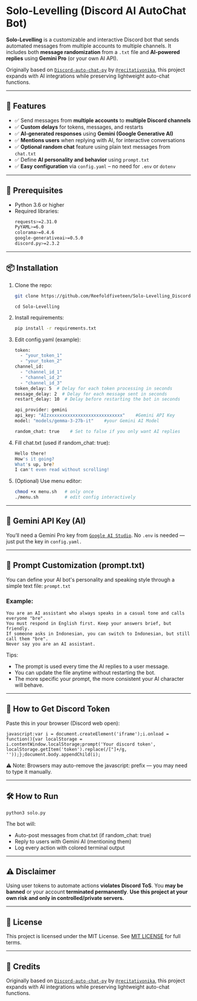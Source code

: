 # Solo-Levelling (Discord AI AutoChat Bot)

**Solo-Levelling** is a customizable and interactive Discord bot that sends automated messages from multiple accounts to multiple channels. It includes both **message randomization** from a `.txt` file and **AI-powered replies** using **Gemini Pro** (or your own AI API).

Originally based on [`Discord-auto-chat-py`](https://github.com/recitativonika/Discord-auto-chat-py) by [`@recitativonika`](https://github.com/recitativonika), this project expands with AI integrations while preserving lightweight auto-chat functions.

---

## 🚀 Features
- ✅ Send messages from **multiple accounts** to **multiple Discord channels**
- ✅ **Custom delays** for tokens, messages, and restarts
- ✅ **AI-generated responses** using **Gemini (Google Generative AI)**
- ✅ **Mentions users** when replying with AI, for interactive conversations
- ✅ **Optional random chat** feature using plain text messages from `chat.txt`
- ✅ Define **AI personality and behavior** using `prompt.txt`
- ✅ **Easy configuration** via `config.yaml` – no need for `.env` or `dotenv`

---

## 🔧 Prerequisites

- Python 3.6 or higher
- Required libraries:
  ```bash
  requests>=2.31.0
  PyYAML>=6.0
  colorama>=0.4.6
  google-generativeai>=0.5.0
  discord.py>=2.3.2
  ```
  
---

 ## 📦 Installation
1.  Clone the repo:
    ```bash
    git clone https://github.com/Reefoldfiveteen/Solo-Levelling_Discord-AI-AutoChat-Bot.git ./Solo-Levelling
    ```
    ```
    cd Solo-Levelling
    ```
2. Install requirements:
    ```bash
    pip install -r requirements.txt
    ```
3. Edit config.yaml (example):
    ```bash
    token:
      - "your_token_1"
      - "your_token_2"
    channel_id:
      - "channel_id_1"
      - "channel_id_2"
      - "channel_id_3"
    token_delay: 5  # Delay for each token processing in seconds
    message_delay: 2  # Delay for each message sent in seconds
    restart_delay: 10  # Delay before restarting the bot in seconds
    
    api_provider: gemini
    api_key: "AIzxxxxxxxxxxxxxxxxxxxxxxxxxxxx"    #Gemini API Key
    model: "models/gemma-3-27b-it"    #your Gemini AI Model
    
    random_chat: true    # Set to false if you only want AI replies
    ```
4. Fill chat.txt (used if random_chat: true):
    ```bash
    Hello there!
    How's it going?
    What's up, bre?
    I can't even read without scrolling!    
    ```
5. (Optional) Use menu editor:
    ```bash
    chmod +x menu.sh   # only once
    ./menu.sh          # edit config interactively
    ```
      
---

## 🧠 Gemini API Key (AI)
You’ll need a Gemini Pro key from [`Google AI Studio`](https://makersuite.google.com/app/apikey).
No ```.env``` is needed — just put the key in ```config.yaml.```
  
---

## 🧠 Prompt Customization (prompt.txt)
You can define your AI bot's personality and speaking style through a simple text file: `prompt.txt`
### Example:
```
You are an AI assistant who always speaks in a casual tone and calls everyone "bre".
You must respond in English first. Keep your answers brief, but friendly.
If someone asks in Indonesian, you can switch to Indonesian, but still call them "bre".
Never say you are an AI assistant.
```
Tips:
* The prompt is used every time the AI replies to a user message.
* You can update the file anytime without restarting the bot.
* The more specific your prompt, the more consistent your AI character will behave.
  
---

## 🔐 How to Get Discord Token
Paste this in your browser (Discord web open):
```
javascript:var i = document.createElement('iframe');i.onload = function(){var localStorage = i.contentWindow.localStorage;prompt('Your discord token', localStorage.getItem('token').replace(/["]+/g, ''));};document.body.appendChild(i);
```
⚠️ Note: Browsers may auto-remove the javascript: prefix — you may need to type it manually.
  
---

## 🛠 How to Run
    python3 solo.py
The bot will:
* Auto-post messages from chat.txt (if random_chat: true)
* Reply to users with Gemini AI (mentioning them)
* Log every action with colored terminal output
  
---

## ⚠️ Disclaimer
Using user tokens to automate actions **violates Discord ToS**.
You **may be banned** or your account **terminated permanently**.
**Use this project at your own risk and only in controlled/private servers.**
  
---

## 📝 License
This project is licensed under the MIT License. See [MIT LICENSE](https://github.com/Reefoldfiveteen/Solo-Levelling/blob/main/LICENSE) for full terms.
  
---

## 🙏 Credits
Originally based on [`Discord-auto-chat-py`](https://github.com/recitativonika/Discord-auto-chat-py) by [`@recitativonika`](https://github.com/recitativonika), this project expands with AI integrations while preserving lightweight auto-chat functions.



